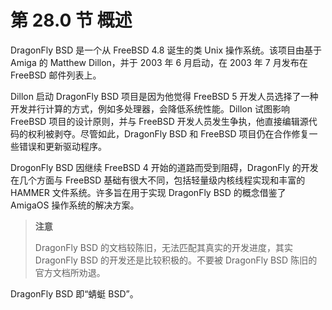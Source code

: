 # 第 28.0 节 概述

DragonFly BSD 是一个从 FreeBSD 4.8 诞生的类 Unix 操作系统。该项目由基于 Amiga 的 Matthew Dillon，并于 2003 年 6 月启动，在 2003 年 7 月发布在 FreeBSD 邮件列表上。

Dillon 启动 DragonFly BSD 项目是因为他觉得 FreeBSD 5 开发人员选择了一种开发并行计算的方式，例如多处理器，会降低系统性能。Dillon 试图影响 FreeBSD 项目的设计原则，并与 FreeBSD 开发人员发生争执，他直接编辑源代码的权利被剥夺。尽管如此，DragonFly BSD 和 FreeBSD 项目仍在合作修复一些错误和更新驱动程序。

DrogonFly BSD 因继续 FreeBSD 4 开始的道路而受到阻碍，DragonFly 的开发在几个方面与 FreeBSD 基础有很大不同，包括轻量级内核线程实现和丰富的 HAMMER 文件系统。许多旨在用于实现 DragonFly BSD 的概念借鉴了 AmigaOS 操作系统的解决方案。

> **注意**
>
> DragonFly BSD 的文档较陈旧，无法匹配其真实的开发进度，其实 DragonFly BSD 的开发还是比较积极的。不要被 DragonFly BSD 陈旧的官方文档所劝退。

DragonFly BSD 即“蜻蜓 BSD”。
